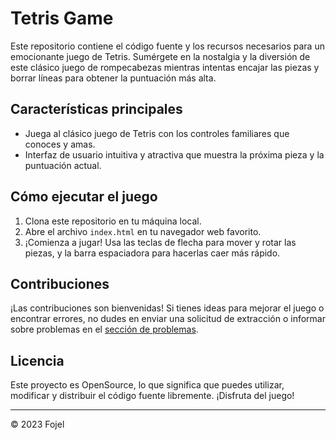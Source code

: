 # Tetris Game

Este repositorio contiene el código fuente y los recursos necesarios para un emocionante juego de Tetris. Sumérgete en la nostalgia y la diversión de este clásico juego de rompecabezas mientras intentas encajar las piezas y borrar líneas para obtener la puntuación más alta.

## Características principales

- Juega al clásico juego de Tetris con los controles familiares que conoces y amas.
- Interfaz de usuario intuitiva y atractiva que muestra la próxima pieza y la puntuación actual.

## Cómo ejecutar el juego

1. Clona este repositorio en tu máquina local.
2. Abre el archivo `index.html` en tu navegador web favorito.
3. ¡Comienza a jugar! Usa las teclas de flecha para mover y rotar las piezas, y la barra espaciadora para hacerlas caer más rápido.

## Contribuciones

¡Las contribuciones son bienvenidas! Si tienes ideas para mejorar el juego o encontrar errores, no dudes en enviar una solicitud de extracción o informar sobre problemas en el [sección de problemas](https://github.com/tuusuario/tetris-game/issues).

## Licencia

Este proyecto es OpenSource, lo que significa que puedes utilizar, modificar y distribuir el código fuente libremente. ¡Disfruta del juego!

---

© 2023 Fojel
